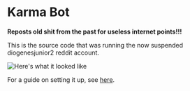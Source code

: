 # Karma Bot
**Reposts old shit from the past for useless internet points!!!**

This is the source code that was running the now suspended diogenesjunior2 reddit account.

![Here's what it looked like](https://webcache.googleusercontent.com/search?q=cache:-rFZZlobnKsJ:https://www.reddit.com/user/diogenesjunior2/submitted/+&cd=1&hl=en&ct=clnk&gl=us)

For a guide on setting it up, see [here](https://mr-steal-your-script.github.io/KarmaBot.html?).
